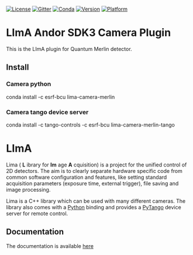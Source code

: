[![License](https://img.shields.io/github/license/esrf-bliss/lima.svg?style=flat)](https://opensource.org/licenses/GPL-3.0)
[![Gitter](https://img.shields.io/gitter/room/esrf-bliss/lima.svg?style=flat)](https://gitter.im/esrf-bliss/LImA)
[![Conda](https://img.shields.io/conda/dn/esrf-bcu/lima-camera-merlin.svg?style=flat)](https://anaconda.org/esrf-bcu)
[![Version](https://img.shields.io/conda/vn/esrf-bcu/lima-camera-merlin.svg?style=flat)](https://anaconda.org/esrf-bcu)
[![Platform](https://img.shields.io/conda/pn/esrf-bcu/lima-camera-merlin.svg?style=flat)](https://anaconda.org/esrf-bcu)

# LImA Andor SDK3 Camera Plugin

This is the LImA plugin for Quantum Merlin detector. 

## Install

### Camera python

conda install -c esrf-bcu lima-camera-merlin

### Camera tango device server

conda install -c tango-controls -c esrf-bcu lima-camera-merlin-tango

# LImA

Lima ( **L** ibrary for **Im** age **A** cquisition) is a project for the unified control of 2D detectors. The aim is to clearly separate hardware specific code from common software configuration and features, like setting standard acquisition parameters (exposure time, external trigger), file saving and image processing.

Lima is a C++ library which can be used with many different cameras. The library also comes with a [Python](http://python.org) binding and provides a [PyTango](http://pytango.readthedocs.io/en/stable/) device server for remote control.

## Documentation

The documentation is available [here](https://lima.blissgarden.org)


